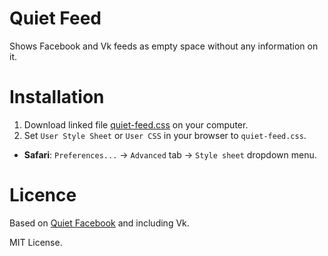 # Quiet Feed

Shows Facebook and Vk feeds as empty space without any information on it.

# Installation

1. Download linked file [quiet-feed.css](https://github.com/m4rr/quiet-feed/raw/master/quiet-feed.css) on your computer.
2. Set `User Style Sheet` or `User CSS` in your browser to `quiet-feed.css`.
  * **Safari**: `Preferences...` → `Advanced` tab → `Style sheet` dropdown menu.

# Licence

Based on [Quiet Facebook](https://github.com/maxfriedrich/quiet-facebook) and including Vk.

MIT License.
